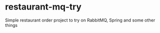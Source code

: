 # restaurant-mq-try

Simple restaurant order project to try on RabbitMQ, Spring and some other things
